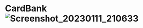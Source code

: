 # CardBank![Screenshot_20230111_210633](https://user-images.githubusercontent.com/68413503/211884109-db0b285d-8876-4c92-a387-0cdb11d06eb7.png)
